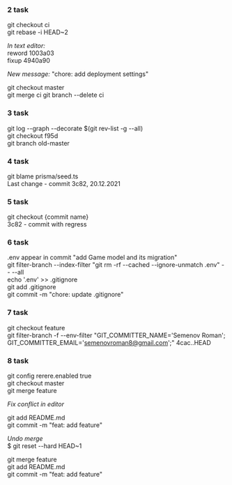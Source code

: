 ### 2 task
git checkout ci  
git rebase -i HEAD~2  

*In text editor:*  
reword 1003a03  
fixup 4940a90

*New message:* "chore: add deployment settings"  

git checkout master  
git merge ci
git branch --delete ci  

### 3 task
git log --graph --decorate $(git rev-list -g --all)  
git checkout f95d  
git branch old-master 

### 4 task
git blame prisma/seed.ts  
Last change - commit 3c82, 20.12.2021 

### 5 task
git checkout {commit name}  
3c82 - commit with regress  

### 6 task
.env appear in commit "add Game model and its migration"  
git filter-branch --index-filter "git rm -rf --cached --ignore-unmatch .env" -- --all  
echo '.env' >> .gitignore  
git add .gitignore  
git commit -m "chore: update .gitignore"  

### 7 task
git checkout feature  
git filter-branch -f --env-filter "GIT_COMMITTER_NAME='Semenov Roman'; GIT_COMMITTER_EMAIL='semenovroman8@gmail.com';" 4cac..HEAD  

### 8 task
git config rerere.enabled true  
git checkout master  
git merge feature  

*Fix conflict in editor*

git add README.md  
git commit -m "feat: add feature"  

*Undo merge*  
$ git reset --hard HEAD~1  

git merge feature  
git add README.md  
git commit -m "feat: add feature"  